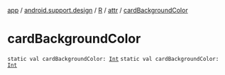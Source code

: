 [app](../../../index.md) / [android.support.design](../../index.md) / [R](../index.md) / [attr](index.md) / [cardBackgroundColor](./card-background-color.md)

# cardBackgroundColor

`static val cardBackgroundColor: `[`Int`](https://kotlinlang.org/api/latest/jvm/stdlib/kotlin/-int/index.html)
`static val cardBackgroundColor: `[`Int`](https://kotlinlang.org/api/latest/jvm/stdlib/kotlin/-int/index.html)